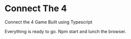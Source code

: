 # Connect The 4
Connect the 4 Game Built using Typescript

Everything is ready to go. Npm start and lunch the browser.
